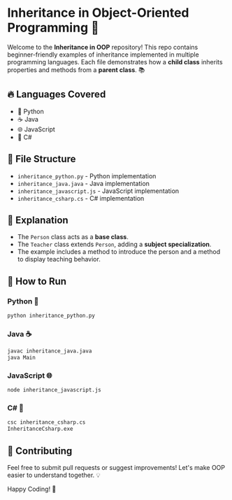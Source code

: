 # Inheritance in Object-Oriented Programming 🚀

Welcome to the **Inheritance in OOP** repository! This repo contains beginner-friendly examples of inheritance implemented in multiple programming languages. Each file demonstrates how a **child class** inherits properties and methods from a **parent class**. 📚

## 🔥 Languages Covered
- 🐍 Python
- ☕ Java
- 🌐 JavaScript
- 🎯 C#

## 📂 File Structure
- `inheritance_python.py` - Python implementation
- `inheritance_java.java` - Java implementation
- `inheritance_javascript.js` - JavaScript implementation
- `inheritance_csharp.cs` - C# implementation

## 📝 Explanation
- The `Person` class acts as a **base class**.
- The `Teacher` class extends `Person`, adding a **subject specialization**.
- The example includes a method to introduce the person and a method to display teaching behavior.

## 🚀 How to Run
### Python 🐍
```bash
python inheritance_python.py
```

### Java ☕
```bash
javac inheritance_java.java
java Main
```

### JavaScript 🌐
```bash
node inheritance_javascript.js
```

### C# 🎯
```bash
csc inheritance_csharp.cs
InheritanceCsharp.exe
```

## 🌟 Contributing
Feel free to submit pull requests or suggest improvements! Let's make OOP easier to understand together. 💡

Happy Coding! 🚀
